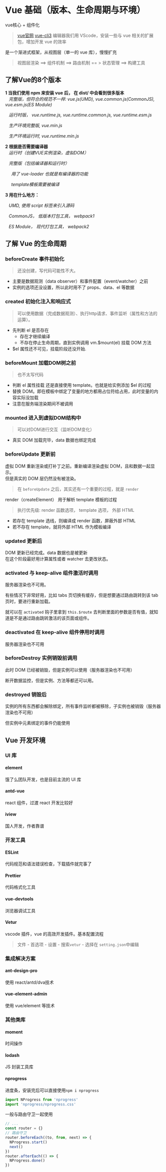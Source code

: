 # Vue 基础（版本、生命周期与环境）


vue核心 + 组件化
> [vue官网](cn.vuejs.org)
> [vue-cli3](%20cli.vuejs.org)
> 编辑器我们用 VScode，安装一些与 vue 相关的扩展包，增加开发 vue 的效率


是一个渐进式框架，从视图层（单一的 vue 库），慢慢扩充
> 视图层渲染 ==> 组件机制 ==> 路由机制 == > 状态管理 ==> 构建工具


## 了解Vue的8个版本
**1 当我们使用 npm 来安装 vue 后， 在 dist/ 中会看到很多版本**<br />   _完整版，但符合的规范不一样: vue.js(UMD), vue.common.js(CommonJS), vue.esm.js(ES Module)_

   _运行时版， vue.runtime.js, vue.runtime.common.js, vue.runtime.esm.js_

   _生产环境完整版, vue.min.js_

   _生产环境运行时, vue.runtime.min.js_

**2 根据是否需要编译器**<br />   _运行时（创建VUE实例渲染，虚拟DOM）_

   _完整版（包括编译器和运行时）_

     _用了 vue-loader 也就是有编译器的功能_

     _template模板需要被编译_

**3 用在什么地方：**

   _UMD, 使用 script 标签来引入源码_

   _CommonJS， 低版本打包工具， webpack1_

   _ES Module， 现代打包工具， webpack2_



## 了解 Vue 的生命周期

### beforeCreate 事件初始化
> 还没创建，写代码可能性不大。

- 主要是数据观测（data observer）和事件配置（event/watcher）之前
- 实例的选项还没设置，所以此时用不了 props、data、el 等数据



### created 初始化注入和响应式

> 可以使用数据（完成数据观测）、执行http请求、事件监听（属性和方法的运算）。

- 先判断 el 是否存在
  - 存在才继续编译
  - 不存在停止生命周期，直到实例调用 vm.$mount(el) 挂载 DOM 方法
- $el 属性还不可见，挂载阶段还没开始.



### beforeMount 加载DOM树之前

> 也不太写代码

- 判断 el 属性挂载 还是直接使用 template。也就是给实例添加 $el 的过程
- 替换 DOM。即在模板中绑定了变量的地方都用占位符给占用，此时变量的内容实际没加载
- 注意在服务端渲染期间不被调用



### mounted 进入到虚拟DOM结构中

> 可以对DOM进行交互（监听DOM变化）

- 真实 DOM 加载完毕，data 数据也绑定完成



### beforeUpdate 更新前

虚拟 DOM 重新渲染或打补丁之前。重新编译渲染虚拟 DOM，且和数据一起显示。<br />但是真实的 DOM 层仍然没有被渲染。

> 在 `beforeUpdate` 之后，其实还有一个重要的过程，就是 `render`

render（createElement） 用于解析 template 模板的过程

> 执行优先级: render 函数选项， template 选项， 外部 HTML

- 若存在 template 选线，则编译成 render 函数，屏蔽外部 HTML
- 若不存在 template，就将外部 HTML 作为模板编译



### updated 更新后

DOM 更新已经完成。data 数据也是被更新<br />在这个阶段最好用计算属性或者 watcher 去更改状态。



### activated 与 keep-alive 组件激活时调用

服务器渲染也不可用。

有些情况下非常好用，比如 tabs 页切换有缓存，但是想要通过路由跳转到该 tab 页时，要进行重新加载。

就可以在 `activated` 钩子里拿到 `this.$route` 去判断里面的参数是否有值，就知道是不是通过路由跳转激活的该页面或组件。



### deactivated 在 keep-alive 组件停用时调用

服务器渲染也不可用



### beforeDestroy 实例销毁前调用

此时 DOM 已经被销毁，但是实例可以使用（服务器渲染也不可用）

断开数据监控，但是实例、方法等都还可以用。



### destroyed 销毁后

实例的所有东西都会解除绑定，所有事件监听都被移除，子实例也被销毁（服务器渲染也不可用）

但实例中元素绑定的事件仍能使用



## Vue 开发环境

### UI 库

#### element

饿了么团队开发，也是目前主流的 UI 库



#### antd-vue

react 组件，过渡 react 开发比较好



#### iview

国人开发，作者靠谱



### 开发工具



#### ESLint

代码规范和语法错误检查，下载插件就完事了



#### Prettier

代码格式化工具



#### vue-devtools

浏览器调试工具



#### Vetur

vscode 插件，vue 的高效开发插件。基本配置流程

> 文件 - 首选项 - 设置 - 搜索`vetur` - 选择在 `setting.json`中编辑



### 集成解决方案



#### ant-design-pro

使用 react/antd/dva技术



#### vue-element-admin

使用 vue/element 等技术



### 其他类库

#### moment

时间操作



#### lodash

JS 封装工具库



#### nprogress

进度条，安装完后可以直接使用`npm i nprogress`
```javascript
import NProgress from 'nprogress'
import 'nprogress/nprogress.css'
```

一般与路由守卫一起使用
```javascript
// ...
const router = {}
// 路由守卫
router.beforeEach((to, from, next) => {
  NProgress.start()
  next()
})
router.afterEach(() => {
  NProgress.done()
})
```

